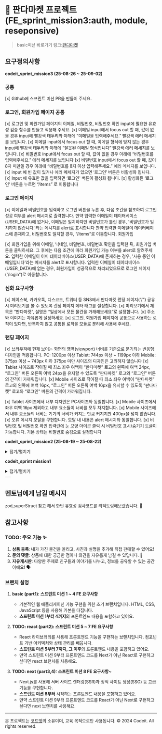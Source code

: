 # 🐼 판다마켓 프로젝트 (FE_sprint_mission3:auth, module, reseponsive)

> basic미션
바로가기 링크:[판다마켓](https://pandasmarket.netlify.app/)

## 요구정의사항
**codeit_sprint_mission3 (25-08-26 ~ 25-09-02)**
### 공통

[x] Github에 스프린트 미션 PR을 만들어 주세요.
### 로그인, 회원가입 페이지 공통

[x] 로그인 및 회원가입 페이지의 이메일, 비밀번호, 비밀번호 확인 input에 필요한 유효성 검증 함수를 만들고 적용해 주세요.
[x] 이메일 input에서 focus out 할 때, 값이 없을 경우 input에 빨강색 테두리와 아래에 “이메일을 입력해주세요.” 빨강색 에러 메세지를 보입니다.
[x] 이메일 input에서 focus out 할 때, 이메일 형식에 맞지 않는 경우 input에 빨강색 테두리와 아래에 “잘못된 이메일 형식입니다” 빨강색 에러 메세지를 보입니다.
[x] 비밀번호 input에서 focus out 할 때, 값이 없을 경우 아래에 “비밀번호를 입력해주세요.” 에러 메세지를 보입니다
[x] 비밀번호 input에서 focus out 할 때, 값이 8자 미만일 경우 아래에 “비밀번호를 8자 이상 입력해주세요.” 에러 메세지를 보입니다.
[x] input 에 빈 값이 있거나 에러 메세지가 있으면 ‘로그인’ 버튼은 비활성화 됩니다.
[x] Input 에 유효한 값을 입력하면 ‘로그인' 버튼이 활성화 됩니다.
[x] 활성화된 ‘로그인’ 버튼을 누르면 “/items” 로 이동합니다

### 로그인 페이지

[x] 이메일과 비밀번호를 입력하고 로그인 버튼을 누른 후, 다음 조건을 참조하여 로그인 성공 여부를 alert 메시지로 출력합니다.
만약 입력한 이메일이 데이터베이스(USER_DATA)에 없거나, 이메일은 일치하지만 비밀번호가 틀린 경우, '비밀번호가 일치하지 않습니다.'라는 메시지를 alert로 표시합니다
만약 입력한 이메일이 데이터베이스에 존재하고, 비밀번호도 일치할 경우, “/items”로 이동합니다.
회원가입

[x] 회원가입을 위해 이메일, 닉네임, 비밀번호, 비밀번호 확인을 입력한 뒤, 회원가입 버튼을 클릭하세요. 그 후에는 다음 조건에 따라 회원가입 가능 여부를 alert로 알려주세요.
입력한 이메일이 이미 데이터베이스(USER_DATA)에 존재하는 경우, '사용 중인 이메일입니다'라는 메시지를 alert로 표시합니다.
입력한 이메일이 데이터베이스(USER_DATA)에 없는 경우, 회원가입이 성공적으로 처리되었으므로 로그인 페이지(”/login”)로 이동합니다.

### 심화 요구사항

[x] 페이스북, 카카오톡, 디스코드, 트위터 등 SNS에서 판다마켓 랜딩 페이지(“/”) 공유 시 미리보기를 볼 수 있도록 랜딩 페이지 메타 태그를 설정합니다.
[x] 미리보기에서 제목은 “판다마켓”, 설명은 “일상에서 모든 물건을 거래해보세요”로 설정합니다.
[x] 주소와 이미지는 자유롭게 설정하세요.
[x] 로그인, 회원가입 페이지에 공통으로 사용하는 로직이 있다면, 반복하지 않고 공통된 로직을 모듈로 분리해 사용해 주세요.

### 랜딩 페이지

[x] 브라우저에 현재 보이는 화면의 영역(viewport) 너비를 기준으로 분기되는 반응형 디자인을 적용합니다.
PC: 1200px 이상
Tablet: 744px 이상 ~ 1199px 이하
Mobile: 375px 이상 ~ 743px 이하
375px 미만 사이즈의 디자인은 고려하지 않습니다
[x] Tablet 사이즈로 작아질 때 최소 좌우 여백이 “판다마켓” 로고의 왼쪽에 여백 24px, “로그인” 버튼 오른쪽 여백 24px을 유지할 수 있도록 “판다마켓” 로고와 “로그인" 버튼의 간격이 가까워집니다.
[x] Mobile 사이즈로 작아질 때 최소 좌우 여백이 “판다마켓” 로고의 왼쪽에 여백 16px, “로그인” 버튼 오른쪽 여백 16px을 유지할 수 있도록 “판다마켓” 로고와 “로그인" 버튼의 간격이 가까워집니다.

[x] Tablet 사이즈에서 내부 디자인은 PC사이즈와 동일합니다.
[x] Mobile 사이즈에서 좌우 여백 16px 제외하고 내부 요소들이 너비를 모두 차지합니다.
[x] Mobile 사이즈에서 내부 요소들의 너비는 기기의 너비가 커지는 만큼 커지지만 400px을 넘지 않습니다.
[x] 오류 메시지 모달을 구현합니다. 모달 내 내용은 alert 메시지와 동일합니다.
[x] 비밀번호 및 비밀번호 확인 입력란에 눈 모양 아이콘 클릭 시 비밀번호 표시/숨기기 토글이 가능합니다. 기본 상태는 비밀번호 숨김으로 설정합니다

**codeit_sprint_mission2 (25-08-19 ~ 25-08-22)**

<details>
<summary>접기/펼치기</summary>

- [x] "판다마켓" 로고 클릭 시 루트 페이지("/") 이동
- [x] login,signup 페이지 만들기
- [x] login,signup 페이지 로고 위 상단 여백 동일
- [x] 헤더바에 로그인버튼 클릭시
- [x] "회원가입"버튼 클릭시 "/signup" 페이지로 이동
- [x] sns 아이콘들은 클릭시 구글, 카카오 사이트로 이동
- [x] input요소가 focus in일때 , 테두리 색상은 #3692FF
- [x] password쪽 input 요소 오른쪽에 눈모양 아이콘 (다만 기능 요구는 없었기에 백그라운드에 이미지로 만들었습니다.)
- [x] GA코드 설정
- [x] 공통된 css값들을 style에 정의및 css변수등록 사용
- [x] Netlify배포 (git) <https://pandasmarket.netlify.app/>
- [x] PullRequest
</details>

**codeit_sprint mission1**

<details>
<summary>접기/펼치기</summary>

- [x] reset.css 설정
- [x] 모든 크기의 관련된 값이 크고 작아지도록 (rem사용 - 미션1,미션2 동일)
- [x] "구경하러가기"버튼 클릭 시 ('/items')로 이동
- [x] 아래로 스크롤해도 상단 네비바는 최상단에 고정
- [x] 화면 너비 1920px 이하시 상단 네비바 좌우 패딩 200px, 너비 작아질수록 두 요소간 거리가 가까워지게 (푸터 동일)
- [x] 1920px 이상시 내부 요소 고정, 여백이 커지게
- [x] 1920px 이상시 동일한 간격을 유지하며 가운제 정렬
- [x] 클릭요소에 cursor: pointer설정
- [x] Privacy 페이지('/privacy') 이동 (빈 페이지)
- [x] FAQ -> ('/faq')이동
- [x] sns 아이콘 클릭시 각각 홈페이지로 이동
</details>
---

## 멘토님에게 남길 메시지
zod,superStruct 참고 해서 한번 유효성 검사코드를 리펙토링해보겠습니다. 🤔

## 참고사항

### TODO: 주요 기능 ✨

1. **상품 등록**: 내가 가진 물건을 올리고, 사진과 설명을 추가해 직접 판매할 수 있어요!
2. **문의 댓글**: 상품에 대한 궁금한 점이나 의견을 자유롭게 남길 수 있답니다. 📝
3. **자유게시판**: 다양한 주제로 친구들과 이야기를 나누고, 정보를 공유할 수 있는 공간이에요! 🗣️

### 브랜치 설명

1. **basic (part1): 스프린트 미션 1 ~ 4 FE 요구사항**

   - 기본적인 웹 애플리케이션 기능 구현을 위한 초기 브랜치입니다. HTML, CSS, JavaScript 등을 사용해 기본을 다집니다.
   - **스프린트 미션 1부터 4까지**의 프론트엔드 내용을 포함하고 있어요.

2. **TODO: react (part2): 스프린트 미션 5 ~ 7 FE 요구사항**

   - React 라이브러리를 사용해 프론트엔드 기능을 구현하는 브랜치입니다. 컴포넌트 기반 아키텍처와 상태 관리를 배웁니다.
   - **스프린트 미션 5부터 7까지, 그 이후**의 프론트엔드 내용을 포함하고 있어요.
   - 만약 스프린트 미션 9부터 프론트엔드 코드를 Next가 아닌 React로 구현하고 싶다면 react 브랜치를 사용해요.

3. **TODO: next (part3,4): 스프린트 미션 8 FE 요구사항~**

   - Next.js를 사용해 서버 사이드 렌더링(SSR)과 정적 사이트 생성(SSG) 등 고급 기능을 구현합니다.
   - **스프린트 미션 8부터** 시작하는 프론트엔드 내용을 포함하고 있어요.
   - 만약 스프린트 미션 9부터 프론트엔드 코드를 React가 아닌 Next로 구현하고 싶다면 next 브랜치를 사용해요.

---

본 프로젝트는 [코드잇](https://www.codeit.kr)의 소유이며, 교육 목적으로만 사용됩니다. © 2024 Codeit. All rights reserved.
